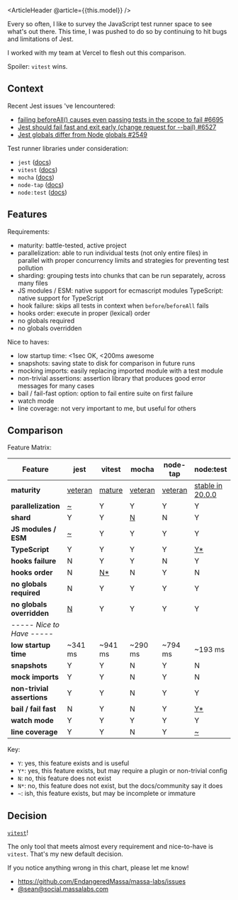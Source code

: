 <ArticleHeader @article={{this.model}} />

Every so often, I like to survey the JavaScript test runner space to see what's out there. This time, I was pushed to do so by continuing to hit bugs and limitations of Jest.

I worked with my team at Vercel to flesh out this comparison.

Spoiler: `vitest` wins.


## Context

Recent Jest issues 've Iencountered:

- [failing beforeAll() causes even passing tests in the scope to fail #6695](https://github.com/facebook/jest/issues/6695)
- [Jest should fail fast and exit early (change request for --bail) #6527](https://github.com/facebook/jest/issues/6527)
- [Jest globals differ from Node globals #2549](https://github.com/facebook/jest/issues/2549)

Test runner libraries under consideration:

- `jest` ([docs](https://jestjs.io/docs/getting-started))
- `vitest` ([docs](https://vitest.dev/guide/features.html))
- `mocha` ([docs](https://mochajs.org/))
- `node-tap` ([docs](https://node-tap.org/))
- `node:test` ([docs](https://nodejs.org/api/test.html))


## Features

Requirements:

- maturity: battle-tested, active project
- parallelization: able to run individual tests (not only entire files) in parallel with proper concurrency limits and strategies for preventing test pollution
- sharding: grouping tests into chunks that can be run separately, across many files
- JS modules / ESM: native support for ecmascript modules
  TypeScript: native support for TypeScript
- hook failure: skips all tests in context when `before`/`beforeAll` fails
- hooks order: execute in proper (lexical) order
- no globals required
- no globals overridden

Nice to haves:

- low startup time: &lt;1sec OK, &lt;200ms awesome
- snapshots: saving state to disk for comparison in future runs
- mocking imports: easily replacing imported module with a test module
- non-trivial assertions: assertion library that produces good error messages for many cases
- bail / fail-fast option: option to fail entire suite on first failure
- watch mode
- line coverage: not very important to me, but useful for others


## Comparison

Feature Matrix:

| Feature | jest | vitest | mocha | node-tap | node:test |
| --- | --- | --- | --- | --- | --- |
| **maturity** | [veteran](https://github.com/facebook/jest/commit/88a94d5d1bc1f387317a3068bf510ab992c5dc64) | [mature](https://github.com/vitest-dev/vitest/commit/d1803031c7114d334f3423006864745f2751eb62) | [veteran](https://github.com/mochajs/mocha/commit/d6a539ee2b083fcf5603d2bd61bc721c8c7bf11d) | [veteran](https://github.com/tapjs/node-tap/commit/7cce2e2aec2078c29f7fab558927485f5bab7a4d) | [stable in 20.0.0](https://github.com/nodejs/node/issues/46642) |
| **parallelization** | [~](https://jestjs.io/docs/api#testconcurrentname-fn-timeout) | Y | Y | Y | Y |
| **shard** | Y | Y | [N](https://github.com/mochajs/mocha/issues/4958) | N | Y |
| **JS modules / ESM** | [~](https://jestjs.io/docs/ecmascript-modules) | Y | Y | Y | Y |
| **TypeScript** | Y | Y | Y | Y | [Y*](https://stackoverflow.com/questions/74358752/tsx-could-not-find-directory/74360552#74360552) |
| **hooks failure** | N | Y | Y | N | Y |
| **hooks order** | N | [N*](https://vitest.dev/config/#sequence-hooks) | N | Y | N |
| **no globals required** | N | Y | Y | Y | Y |
| **no globals overridden** | [N](https://github.com/jestjs/jest/issues/2549) | Y | Y | Y | Y |
| ----- *Nice to Have* ----- | | | | | |
| **low startup time** | ~341 ms | ~941 ms | ~290 ms | ~794 ms | ~193 ms |
| **snapshots** | Y | Y | N | Y | N |
| **mock imports** | Y | Y | N | Y | N |
| **non-trivial assertions** | Y | Y | N | Y | Y |
| **bail / fail fast** | N | Y | N | Y | [Y*](https://github.com/molow/reporters/tree/main/packages/bail) |
| **watch mode** | Y | Y | Y | Y | Y |
| **line coverage** | Y | Y | N | Y | [~](https://nodejs.org/api/test.html#collecting-code-coverage) |

Key:

- `Y`: yes, this feature exists and is useful
- `Y*`: yes, this feature exists, but may require a plugin or non-trivial config
- `N`: no, this feature does not exist
- `N*`: no, this feature does not exist, but the docs/community say it does
- `~`: ish, this feature exists, but may be incomplete or immature


## Decision

[`vitest`](https://vitest.dev)!

The only tool that meets almost every requirement and nice-to-have is `vitest`. That's my new default decision.

If you notice anything wrong in this chart, please let me know!

- https://github.com/EndangeredMassa/massa-labs/issues
- [@sean@social.massalabs.com](https://social.massalabs.com/@sean)

